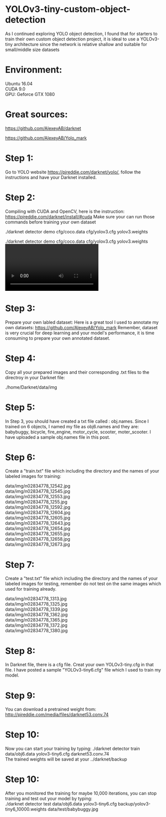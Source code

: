 # YOLOv3-tiny-custom-object-detection
As I continued exploring YOLO object detection, I found that for starters to train their own custom object detection project, it is ideal to use a YOLOv3-tiny architecture since the network is relative shallow and suitable for small/middle size datasets


# Environment:
Ubuntu 16.04\
CUDA 9.0\
GPU: Geforce GTX 1080

# Great sources:

https://github.com/AlexeyAB/darknet 

https://github.com/AlexeyAB/Yolo_mark 

# Step 1:
 Go to YOLO website https://pjreddie.com/darknet/yolo/, follow the instructions and have your Darknet installed. 
 
# Step 2:
Compiling with CUDA and OpenCV, here is the instruction: https://pjreddie.com/darknet/install/#cuda 
Make sure your can run those commands before training your own dataset 

./darknet detector demo cfg/coco.data cfg/yolov3.cfg yolov3.weights

./darknet detector demo cfg/coco.data cfg/yolov3.cfg yolov3.weights <video file>
        
# Step 3:
Prepare your own labled dataset: 
Here is a great tool I used to annotate my own datasets: https://github.com/AlexeyAB/Yolo_mark
Remember, dataset is very crucial for deep learning and your model's performance, it is time consuming to prepare your own annotated dataset. 

# Step 4:
Copy all your prepared images and their corresponding .txt files to the directroy in your Darknet file:

./home/Darknet/data/img

# Step 5:
In Step 3, you should have created a txt file called : obj.names. 
Since I trained on 6 objects, I named my file as obj6.names and they are: babybuggy, bicycle, fire_engine, motor_cycle, scooter, moter_scooter. 
I have uploaded a sample obj.names file in this post. 

# Step 6:
Create a "train.txt" file which including the directory and the names of your labeled images for training:

data/img/n02834778_12542.jpg\
data/img/n02834778_12545.jpg\
data/img/n02834778_12553.jpg\
data/img/n02834778_1255.jpg\
data/img/n02834778_12592.jpg\
data/img/n02834778_12604.jpg\
data/img/n02834778_12605.jpg\
data/img/n02834778_12643.jpg\
data/img/n02834778_12654.jpg\
data/img/n02834778_12655.jpg\
data/img/n02834778_12658.jpg\
data/img/n02834778_12673.jpg


# Step 7:

Create a "test.txt" file which including the directory and the names of your labeled images for testing, remember do not test on the same images which used for training already. 


data/img/n02834778_1313.jpg\
data/img/n02834778_1325.jpg\
data/img/n02834778_1339.jpg\
data/img/n02834778_1362.jpg\
data/img/n02834778_1365.jpg\
data/img/n02834778_1372.jpg\
data/img/n02834778_1380.jpg

# Step 8:
In Darknet file, there is a cfg file. Creat your own YOLOv3-tiny.cfg in that file. 
I have posted a sample "YOLOv3-tiny6.cfg" file which I used to train my model. 


# Step 9:
You can download a pretrained weight from: http://pjreddie.com/media/files/darknet53.conv.74 

# Step 10:
Now you can start your training by typing: ./darknet detector train data/obj6.data yolov3-tiny6.cfg darknet53.conv.74 \
The trained weights will be saved at your ../darknet/backup

# Step 10:
After you monitored the training for maybe 10,000 iterations, you can stop training and test out your model by typing:\
./darknet detector test data/obj6.data yolov3-tiny6.cfg backup/yolov3-tiny6_10000.weights data/test/babybuggy.jpg

